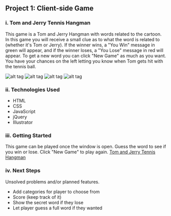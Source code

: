 <h2>Project 1: Client-side Game</h2>

<h3>i. Tom and Jerry Tennis Hangman</h3>

This game is a Tom and Jerry Hangman with words related to the cartoon. In this game you will receive a small clue as to what the word is related to (whether it's Tom or Jerry). If the winner wins, a "You Win" message in green will appear, and if the winner loses, a "You Lose" message in red will appear. To get a new word you can click "New Game" as much as you want. You have your chances on the left letting you know when Tom gets hit with the tennis ball. 

![alt tag](http://i.imgur.com/nNPVaM3.png "screenshot1")
![alt tag](http://i.imgur.com/OaZgpEk.png "screenshot1")
![alt tag](http://i.imgur.com/GzrLsnn.png "screenshot1")
![alt tag](http://i.imgur.com/YkPrZSA.png "screenshot1")


<h3>ii. Technologies Used</h3>
<ul>
<li>HTML</li>
<li>CSS</li>
<li>JavaScript</li>
<li>jQuery</li>
<li>Illustrator</li>
</ul>

<h3>iii. Getting Started</h3>
This game can be played once the window is open. Guess the word to see if you win or lose. Click "New Game" to play again. <a href="https://kelso333.github.io/hangman/" target="_blank">Tom and Jerry Tennis Hangman</a>

<h3>iv. Next Steps</h3>

Unsolved problems and/or planned features.

<ul>
<li>Add categories for player to choose from</li>
<li>Score (keep track of it)</li>
<li>Show the secret word if they lose</li>
<li>Let player guess a full word if they wanted</li>
